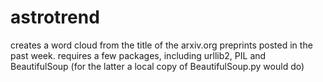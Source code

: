 astrotrend
==========

creates a word cloud from the title of the arxiv.org preprints posted in the past week. requires a few packages, including urllib2, PIL and BeautifulSoup (for the latter a local copy of BeautifulSoup.py would do)
